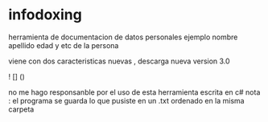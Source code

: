 # infodoxing
herramienta de documentacion de datos personales ejemplo
nombre 
apellido 
edad y etc de la persona 

viene con dos caracteristicas nuevas , descarga nueva  version 3.0

! [] ()

no me hago responsanble por el uso de esta herramienta escrita en c# 
nota : el programa se guarda lo que pusiste en un .txt ordenado en la misma carpeta
